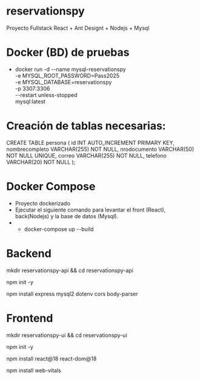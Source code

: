 # reservationspy
Proyecto Fullstack React + Ant Designt + Nodejs + Mysql


# Docker (BD) de pruebas
- docker run -d --name mysql-reservationspy \
  -e MYSQL_ROOT_PASSWORD=Pass2025 \
  -e MYSQL_DATABASE=reservationspy \
  -p 3307:3306 \
  --restart unless-stopped \
  mysql:latest

# Creación de tablas necesarias:
CREATE TABLE persona (
  id INT AUTO_INCREMENT PRIMARY KEY,
  nombrecompleto VARCHAR(255) NOT NULL,
  nrodocumento VARCHAR(50) NOT NULL UNIQUE,
  correo VARCHAR(255) NOT NULL,
  telefono VARCHAR(20) NOT NULL
);


# Docker Compose
- Proyecto dockerizado
- Ejecutar el siguiente comando para levantar el front (React), back(Nodejs) y la base de datos (Mysql).
- - docker-compose up --build

# Backend

mkdir reservationspy-api && cd reservationspy-api

npm init -y

npm install express mysql2 dotenv cors body-parser



# Frontend

mkdir reservationspy-ui && cd reservationspy-ui

npm init -y

npm install react@18 react-dom@18

npm install web-vitals 


